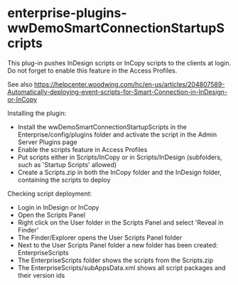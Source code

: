 # enterprise-plugins-wwDemoSmartConnectionStartupScripts
This plug-in pushes InDesign scripts or InCopy scripts to the clients at login. Do not forget to enable this feature in the Access Profiles.

See also https://helpcenter.woodwing.com/hc/en-us/articles/204807589-Automatically-deploying-event-scripts-for-Smart-Connection-in-InDesign-or-InCopy

Installing the plugin:

- Install the wwDemoSmartConnectionStartupScripts in the Enterprise/config/plugins folder and activate the script in the Admin Server Plugins page
- Enable the scripts feature in Access Profiles
- Put scripts either in Scripts/InCopy or in Scripts/InDesign (subfolders, such as 'Startup Scripts' allowed)
- Create a Scripts.zip in both the InCopy folder and the InDesign folder, containing the scripts to deploy


Checking script deployment:

- Login in InDesign or InCopy
- Open the Scripts Panel
- Right click on the User folder in the Scripts Panel and select 'Reveal in Finder'
- The Finder/Explorer opens the User Scripts Panel folder
- Next to the User Scripts Panel folder a new folder has been created: EnterpriseScripts
- The EnterpriseScripts folder shows the scripts from the Scripts.zip
- The EnterpriseScripts/subAppsData.xml shows all script packages and their version ids
